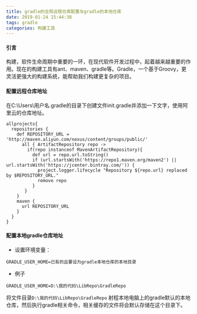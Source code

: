 ```yaml
---
title: gradle的全局远程仓库配置与gradle的本地仓库
date: 2019-01-24 15:44:38
tags: gradle
categories: 构建工具
---
```



#### 引言

构建，软件生命周期中重要的一环，在现代软件开发过程中，起着越来越重要的作用。现在的构建工具有ant、maven、gradle等。Gradle，一个基于Groovy，更灵活更强大的构建系统，能帮助我们构建更复杂的项目。

<!-- more -->


#### 配置远程仓库地址

在C:\Users\用户名.gradle的目录下创建文件init.gradle并添加一下文字，使用阿里云的仓库地址。

```code
allprojects{
  repositories {
    def REPOSITORY_URL = 'http://maven.aliyun.com/nexus/content/groups/public/'
      all { ArtifactRepository repo ->
        if(repo instanceof MavenArtifactRepository){
          def url = repo.url.toString()
          if (url.startsWith('https://repo1.maven.org/maven2') || url.startsWith('https://jcenter.bintray.com/')) {
            project.logger.lifecycle "Repository ${repo.url} replaced by $REPOSITORY_URL."
            remove repo
          }
       }
    }
    maven {
      url REPOSITORY_URL
    }
  }
}
```

#### 配置本地gradle仓库地址

- 设置环境变量：

```code
GRADLE_USER_HOME=已有的且要设为gradle本地仓库的本地目录
```
- 例子

```code
GRADLE_USER_HOME=D:\我的代码\LibRepo\GradleRepo
```

将文件目录<code>D:\我的代码\LibRepo\GradleRepo</code> 射程本地电脑上的gradle默认的本地仓库，然后执行gradle相关命令，相关缓存的文件将会默认存储在这个目录下。





